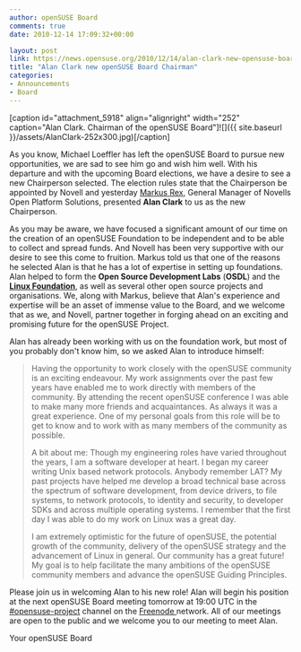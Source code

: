 ```yaml
---
author: openSUSE Board
comments: true
date: 2010-12-14 17:09:32+00:00

layout: post
link: https://news.opensuse.org/2010/12/14/alan-clark-new-opensuse-board-chairman/
title: "Alan Clark new openSUSE Board Chairman"
categories:
- Announcements
- Board
---
```

[caption id="attachment_5918" align="alignright" width="252" caption="Alan Clark. Chairman of the openSUSE Board"]![]({{ site.baseurl }}/assets/AlanClark-252x300.jpg)[/caption]

As you know, Michael Loeffler has left the openSUSE Board to pursue new opportunities, we are sad to see him go and wish him well. With his departure and with the upcoming Board elections,  we have a desire to see a new Chairperson selected. The election rules state that the Chairperson be appointed by Novell and yesterday [Markus Rex](http://www.novell.com/company/bios/mrex.html), General Manager of Novells Open Platform Solutions, presented **Alan Clark** to us as the new Chairperson.<!-- more -->

As you may be aware, we have focused a significant amount of our time on the creation of an openSUSE Foundation to be independent and to be able to collect and spread funds. And Novell has been very supportive with our desire to see this come to fruition. Markus told us that one of the reasons he selected Alan is that he has a lot of expertise in setting up foundations. Alan helped to form the **Open Source Development Labs** (**OSDL**) and the [**Linux Foundation**](http://www.linuxfoundation.org/), as well as several other open source projects and organisations. We, along with Markus, believe that Alan's experience and expertise will be an  asset of immense value to the Board, and we welcome that as  we, and Novell, partner together in forging ahead on an exciting and  promising future for the openSUSE Project.

Alan has already been working with us on the foundation work, but most of you probably don't know him, so we asked Alan to introduce himself:


<blockquote>Having the opportunity to work closely with the openSUSE community is an exciting endeavour. My work assignments over the past few years have enabled me to work directly with members of the community.  By attending the recent openSUSE conference I was able to make many more friends and acquaintances. As always it was a great experience. One of my personal goals from this role will be to get to know and to work with as many members of the community as possible.

A bit about me: Though my engineering roles have varied throughout the years, I am a software developer at heart. I began my career writing Unix based network protocols. Anybody remember LAT?  My past projects have helped me develop a broad technical base across the spectrum of software development, from device drivers, to file systems, to network protocols, to identity and security, to developer SDKs and across multiple operating systems. I remember that the first day I was able to do my work on Linux was a great day.

I am extremely optimistic for the future of openSUSE, the potential growth of the community, delivery of the openSUSE strategy and the advancement of Linux in general. Our community has a great future! My goal is to help facilitate the many ambitions of the openSUSE community members and advance the openSUSE Guiding Principles.</blockquote>


Please join us in welcoming Alan to his new role!  Alan will begin his position at the next openSUSE Board meeting tomorrow at 19:00 UTC in the [#opensuse-project](irc://irc.freenode.net/opensuse-project) channel on the [Freenode ](http://freenode.net)network. All of our meetings are open to the public and we welcome you to our meeting to meet Alan.

Your openSUSE Board		
